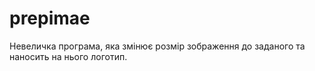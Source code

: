 prepimae
========

Невеличка програма, яка змінює розмір зображення до заданого та наносить на нього логотип.
